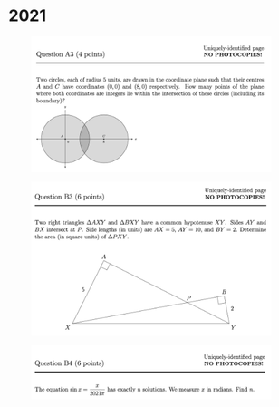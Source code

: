 # 2021

<figure><img src="../.gitbook/assets/截屏2023-08-13 下午3.40.01.png" alt=""><figcaption></figcaption></figure>

<figure><img src="../.gitbook/assets/截屏2023-08-13 下午3.42.49.png" alt=""><figcaption></figcaption></figure>

<figure><img src="../.gitbook/assets/截屏2023-08-13 下午3.43.45.png" alt=""><figcaption></figcaption></figure>
